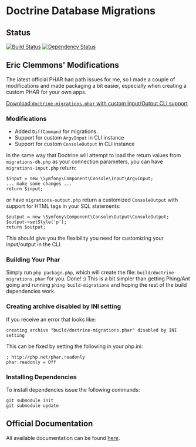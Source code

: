 # Doctrine Database Migrations

## Status

[![Build Status](https://secure.travis-ci.org/doctrine/migrations.png)](http://travis-ci.org/doctrine/migrations) [![Dependency Status](https://www.versioneye.com/php/doctrine:migrations/badge.png)](https://www.versioneye.com/php/doctrine:migrations/)

## Eric Clemmons' Modifications

The latest official PHAR had path issues for me, so I made a couple of modifications and made
packaging a bit easier, especially when creating a custom PHAR for your own apps.

[Download `doctrine-migrations.phar` with custom Input/Output CLI support](http://github.com/downloads/ericclemmons/migrations/doctrine-migrations.phar)

### Modifications

* Added `DiffCommand` for migrations.
* Support for custom `ArgvInput` in CLI instance
* Support for custom `ConsoleOutput` in CLI instance

In the same way that Doctrine will attempt to load the return values from `migrations-db.php` as your
connection parameters, you can have `migrations-input.php` return:

    $input = new \Symfony\Component\Console\Input\ArgvInput;
    ... make some changes ...
    return $input;

or have `migrations-output.php` return a customized `ConsoleOutput` with support for HTML tags in
your SQL statements:

    $output = new \Symfony\Component\Console\Output\ConsoleOutput;
    $output->setStyle('p');
    return $output;

This should give you the flexibility you need for customizing your input/output in the CLI.

### Building Your Phar

Simply run `php package.php`, which will create the file: `build/doctrine-migrations.phar` for you.
Done! :)  This is a bit simpler than getting Phing/Ant going and running `phing build-migrations` and
hoping the rest of the build dependencies work.

### Creating archive disabled by INI setting

If you receive an error that looks like:

    creating archive "build/doctrine-migrations.phar" disabled by INI setting

This can be fixed by setting the following in your php.ini:

    ; http://php.net/phar.readonly
    phar.readonly = Off

### Installing Dependencies

To install dependencies issue the following commands:

    git submodule init
    git submodule update

## Official Documentation

All available documentation can be found [here](http://docs.doctrine-project.org/projects/doctrine-migrations/en/latest/).
